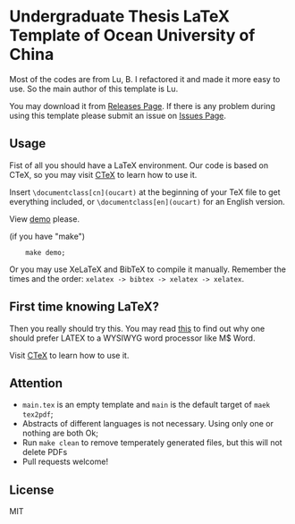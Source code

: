 # Undergraduate Thesis LaTeX Template of Ocean University of China
Most of the codes are from Lu, B. I refactored it and made it more easy to use. So the main author of this template is Lu.

You may download it from [Releases Page](https://github.com/OSOUC/UndergraduateThesisLaTeXTemplate/releases). If there is any problem during using this template please submit an issue on [Issues Page](https://github.com/OSOUC/UndergraduateThesisLaTeXTemplate/issues). 

## Usage
Fist of all you should have a LaTeX environment. Our code is based on CTeX, so you may visit [CTeX](http://www.ctex.org/HomePage) to learn how to use it.

Insert `\documentclass[cn](oucart)` at the beginning of your TeX file to get everything included, or `\documentclass[en](oucart)` for an English version. 

View [demo](demo.pdf) please.  

(if you have "make")

```
    make demo;
```

Or you may use XeLaTeX and BibTeX to compile it manually. Remember the times and the order: `xelatex -> bibtex -> xelatex -> xelatex`. 

## First time knowing LaTeX? 
Then you really should try this. You may read [this](http://nitens.org/taraborelli/latex) to find out why one should prefer LATEX to a WYSIWYG word processor like M$ Word.

Visit [CTeX](http://www.ctex.org/HomePage) to learn how to use it.

## Attention

* `main.tex` is an empty template and `main` is the default target of `maek tex2pdf`; 
* Abstracts of different languages is not necessary. Using only one or nothing are both Ok;
* Run `make clean` to remove temperately generated files, but this will not delete PDFs
* Pull requests welcome! 

## License
MIT